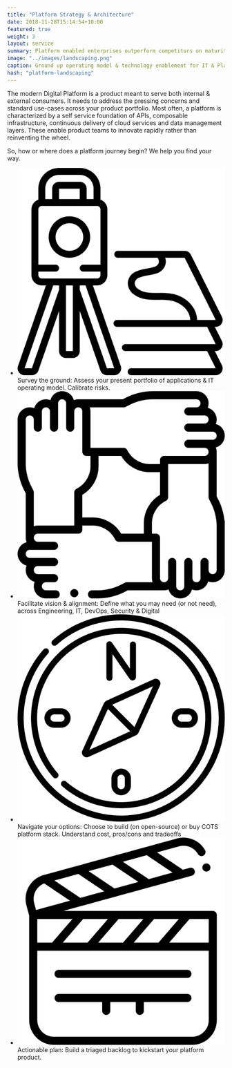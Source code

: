 ```yaml
---
title: "Platform Strategy & Architecture"
date: 2018-11-28T15:14:54+10:00
featured: true
weight: 3
layout: service
summary: Platform enabled enterprises outperform competitors on maturity indices, including IT agility, Customer Experience & Cost of operations. Platformatory can enable you to forge a strong cloud native backbone & platform definition fit to your business domain.
image: "../images/landscaping.png"
caption: Ground up operating model & technology enablement for IT & Platform teams
hash: "platform-landscaping"
---
```


The modern Digital Platform is a product meant to serve both  internal & external consumers. It needs to address the pressing concerns and standard use-cases across your product portfolio. Most often, a platform is characterized by a self service foundation of APIs, composable infrastructure, continuous delivery of cloud services and  data management layers. These enable product teams to innovate rapidly rather than reinventing the wheel.

So, how or where does a platform journey begin? We help you find your way.

* <span class="icon-serv text-center"><img src="../images/icons/survey.svg" /></span>Survey the ground: Assess your present portfolio of applications & IT operating model. Calibrate risks.
* <span class="icon-serv text-center"><img src="../images/icons/facilitate.svg" /></span>Facilitate vision & alignment: Define what you may need (or not need), across Engineering, IT, DevOps, Security & Digital
* <span class="icon-serv text-center"><img src="../images/icons/navigate.svg" /></span>Navigate your options: Choose to build (on open-source) or buy COTS platform stack. Understand cost, pros/cons and tradeoffs
* <span class="icon-serv text-center"><img src="../images/icons/action.svg" /></span>Actionable plan: Build a triaged backlog to kickstart your platform product.



